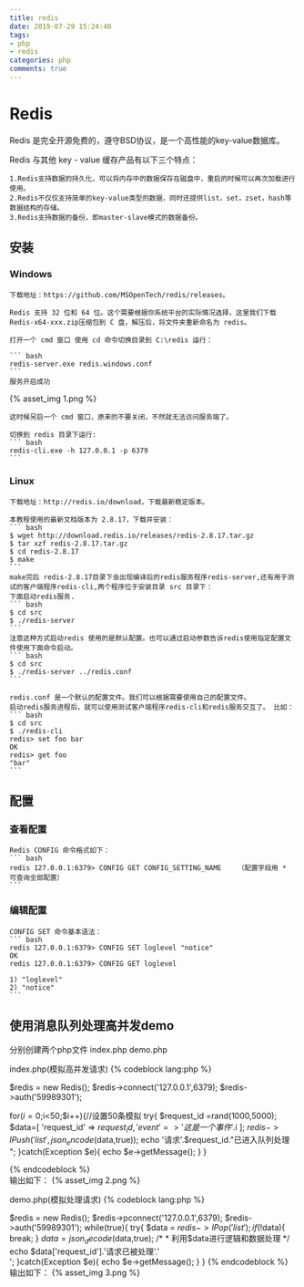 ```yaml
---
title: redis
date: 2019-07-29 15:24:40
tags: 
- php
- redis
categories: php
comments: true
---
```


# Redis

Redis 是完全开源免费的，遵守BSD协议，是一个高性能的key-value数据库。

Redis 与其他 key - value 缓存产品有以下三个特点：

	1.Redis支持数据的持久化，可以将内存中的数据保存在磁盘中，重启的时候可以再次加载进行使用。
	2.Redis不仅仅支持简单的key-value类型的数据，同时还提供list，set，zset，hash等数据结构的存储。
	3.Redis支持数据的备份，即master-slave模式的数据备份。

## 安装

### Windows

	下载地址：https://github.com/MSOpenTech/redis/releases。

	Redis 支持 32 位和 64 位。这个需要根据你系统平台的实际情况选择，这里我们下载 Redis-x64-xxx.zip压缩包到 C 盘，解压后，将文件夹重新命名为 redis。	

	打开一个 cmd 窗口 使用 cd 命令切换目录到 C:\redis 运行：

	``` bash
	redis-server.exe redis.windows.conf
	```
	服务开启成功

{% asset_img 1.png %}

	这时候另启一个 cmd 窗口，原来的不要关闭，不然就无法访问服务端了。

	切换到 redis 目录下运行:
	``` bash
	redis-cli.exe -h 127.0.0.1 -p 6379
	```
### Linux

	下载地址：http://redis.io/download，下载最新稳定版本。

	本教程使用的最新文档版本为 2.8.17，下载并安装：
	``` bash
	$ wget http://download.redis.io/releases/redis-2.8.17.tar.gz
	$ tar xzf redis-2.8.17.tar.gz
	$ cd redis-2.8.17
	$ make
	```
	make完后 redis-2.8.17目录下会出现编译后的redis服务程序redis-server,还有用于测试的客户端程序redis-cli,两个程序位于安装目录 src 目录下：
	下面启动redis服务.
	``` bash
	$ cd src
	$ ./redis-server
	```
	注意这种方式启动redis 使用的是默认配置。也可以通过启动参数告诉redis使用指定配置文件使用下面命令启动。
	``` bash
	$ cd src
	$ ./redis-server ../redis.conf
	```

	redis.conf 是一个默认的配置文件。我们可以根据需要使用自己的配置文件。
	启动redis服务进程后，就可以使用测试客户端程序redis-cli和redis服务交互了。 比如：
	``` bash
	$ cd src
	$ ./redis-cli
	redis> set foo bar
	OK
	redis> get foo
	"bar"
	```
## 配置

### 查看配置
	Redis CONFIG 命令格式如下：	
	``` bash
	redis 127.0.0.1:6379> CONFIG GET CONFIG_SETTING_NAME    （配置字段用 * 可查询全部配置）
	```
### 编辑配置	
	CONFIG SET 命令基本语法：
	``` bash
	redis 127.0.0.1:6379> CONFIG SET loglevel "notice"
	OK
	redis 127.0.0.1:6379> CONFIG GET loglevel

	1) "loglevel"
	2) "notice"
	```
## 使用消息队列处理高并发demo

分别创建两个php文件  index.php  demo.php

index.php(模拟高并发请求)
{% codeblock lang:php %}

$redis = new Redis();
$redis->connect('127.0.0.1',6379);
$redis->auth('59989301');

for($i=0;$i<50;$i++){//设置50条模拟
    try{
        $request_id =rand(1000,5000);
        $data=[
            'request_id' => $request_id,
            'event' => '这是一个事件'.$i
        ];
        $redis->lPush('list',json_encode($data,true));
        echo '请求'.$request_id."已进入队列处理<br>";
    }catch(Exception $e){
        echo $e->getMessage();
    }
}

{% endcodeblock %}	
输出如下：
{% asset_img 2.png %}

demo.php(模拟处理请求)
{% codeblock lang:php %}

$redis = new Redis();
$redis->pconnect('127.0.0.1',6379);
$redis->auth('59989301');
while(true){
    try{
        $data = $redis->lPop('list');
        if(!$data){
            break;
        }
        $data=json_decode($data,true);
        /*
         *  利用$data进行逻辑和数据处理
         */
        echo $data['request_id'].'请求已被处理'.'<br>';
    }catch(Exception $e){
        echo $e->getMessage();
    }
}
{% endcodeblock %}	
输出如下：
{% asset_img 3.png %}